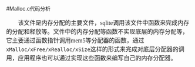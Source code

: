 #Malloc.c代码分析
<font face="微软雅黑" size="3px">

　　该文件是内存分配的主要文件，sqlite调用该文件中函数来完成内存的分配和释放等。文件中的内存分配等函数不实现底层的内存分配等，它主要通过函数指针调用mem5等分配器的函数，通过`xMalloc/xFree/xRealloc/xSize`这样的形式来完成对底层分配器的调用，应用程序也可以通过实现这些函数来编写自己的内存分配器。
